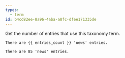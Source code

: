 ```yaml
---
types:
  - term
id: b4cd82ee-8a96-4aba-a8fc-dfee171335de
---
```

Get the number of entries that use this taxonomy term.

```
There are {{ entries_count }} 'news' entries.
```

``` .language-output
There are 85 'news' entries.
```
